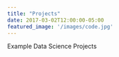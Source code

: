 ```yaml
---
title: "Projects"
date: 2017-03-02T12:00:00-05:00
featured_image: '/images/code.jpg'
---
```

Example Data Science Projects
